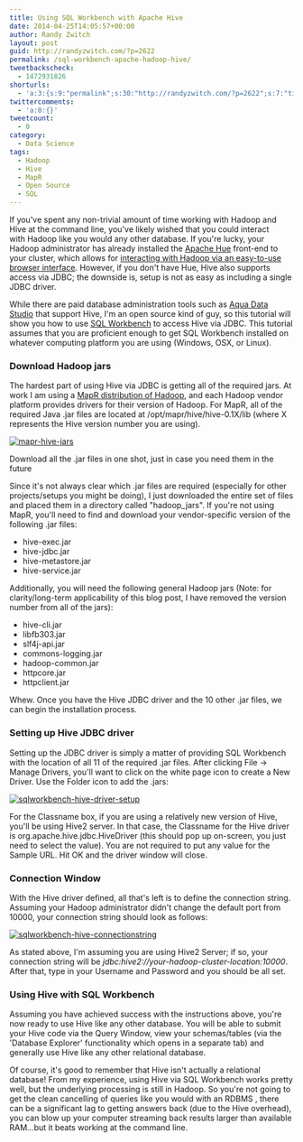 ```yaml
---
title: Using SQL Workbench with Apache Hive
date: 2014-04-25T14:05:57+00:00
author: Randy Zwitch
layout: post
guid: http://randyzwitch.com/?p=2622
permalink: /sql-workbench-apache-hadoop-hive/
tweetbackscheck:
  - 1472931826
shorturls:
  - 'a:3:{s:9:"permalink";s:30:"http://randyzwitch.com/?p=2622";s:7:"tinyurl";s:26:"http://tinyurl.com/m2o3pxm";s:4:"isgd";s:19:"http://is.gd/0ScyJp";}'
twittercomments:
  - 'a:0:{}'
tweetcount:
  - 0
category:
  - Data Science
tags:
  - Hadoop
  - Hive
  - MapR
  - Open Source
  - SQL
---
```

If you've spent any non-trivial amount of time working with Hadoop and Hive at the command line, you've likely wished that you could interact with Hadoop like you would any other database. If you're lucky, your Hadoop administrator has already installed the <a title="Apache Hue" href="http://gethue.com/" target="_blank">Apache Hue</a> front-end to your cluster, which allows for <a title="Getting Started Using Hadoop, Part 3: Loading Data" href="http://randyzwitch.com/uploading-data-hadoop-amazon-ec2-cloudera-part-3/" target="_blank">interacting with Hadoop via an easy-to-use browser interface</a>. However, if you don't have Hue, Hive also supports access via JDBC; the downside is, setup is not as easy as including a single JDBC driver.

While there are paid database administration tools such as <a title="Aqua Data Studio" href="http://www.aquafold.com/dbspecific/apache_hive_client.html" target="_blank">Aqua Data Studio</a> that support Hive, I'm an open source kind of guy, so this tutorial will show you how to use <a title="SQL Workbench download" href="http://www.sql-workbench.net/" target="_blank">SQL Workbench</a> to access Hive via JDBC. This tutorial assumes that you are proficient enough to get SQL Workbench installed on whatever computing platform you are using (Windows, OSX, or Linux).



### Download Hadoop jars

The hardest part of using Hive via JDBC is getting all of the required jars. At work I am using a <a title="MapR Hadoop" href="http://www.mapr.com/" target="_blank">MapR distribution of Hadoop</a>, and each Hadoop vendor platform provides drivers for their version of Hadoop. For MapR, all of the required Java .jar files are located at /opt/mapr/hive/hive-0.1X/lib (where X represents the Hive version number you are using).

<div id="attachment_2627" style="width: 510px" class="wp-caption aligncenter">
  <a href="http://i0.wp.com/randyzwitch.com/wp-content/uploads/2014/04/mapr-hive-jars.png"><img class="wp-image-2627 size-full" src="http://i0.wp.com/randyzwitch.com/wp-content/uploads/2014/04/mapr-hive-jars.png?fit=500%2C354" alt="mapr-hive-jars" srcset="http://i0.wp.com/randyzwitch.com/wp-content/uploads/2014/04/mapr-hive-jars.png?w=500 500w, http://i0.wp.com/randyzwitch.com/wp-content/uploads/2014/04/mapr-hive-jars.png?resize=150%2C106 150w, http://i0.wp.com/randyzwitch.com/wp-content/uploads/2014/04/mapr-hive-jars.png?resize=300%2C212 300w" sizes="(max-width: 500px) 100vw, 500px" data-recalc-dims="1" /></a>

  <p class="wp-caption-text">
    Download all the .jar files in one shot, just in case you need them in the future
  </p>
</div>

Since it's not always clear which .jar files are required (especially for other projects/setups you might be doing), I just downloaded the entire set of files and placed them in a directory called "hadoop_jars". If you're not using MapR, you'll need to find and download your vendor-specific version of the following .jar files:

  * hive-exec.jar
  * hive-jdbc.jar
  * hive-metastore.jar
  * hive-service.jar

Additionally, you will need the following general Hadoop jars (Note: for clarity/long-term applicability of this blog post, I have removed the version number from all of the jars):

  * hive-cli.jar
  * libfb303.jar
  * slf4j-api.jar
  * commons-logging.jar
  * hadoop-common.jar
  * httpcore.jar
  * httpclient.jar

Whew. Once you have the Hive JDBC driver and the 10 other .jar files, we can begin the installation process.

### Setting up Hive JDBC driver

Setting up the JDBC driver is simply a matter of providing SQL Workbench with the location of all 11 of the required .jar files. After clicking File -> Manage Drivers, you'll want to click on the white page icon to create a New Driver. Use the Folder icon to add the .jars:

[<img class="aligncenter size-full wp-image-2635" src="http://i1.wp.com/randyzwitch.com/wp-content/uploads/2014/04/sqlworkbench-hive-driver-setup.png?fit=500%2C317" alt="sqlworkbench-hive-driver-setup" srcset="http://i1.wp.com/randyzwitch.com/wp-content/uploads/2014/04/sqlworkbench-hive-driver-setup.png?w=500 500w, http://i1.wp.com/randyzwitch.com/wp-content/uploads/2014/04/sqlworkbench-hive-driver-setup.png?resize=150%2C95 150w, http://i1.wp.com/randyzwitch.com/wp-content/uploads/2014/04/sqlworkbench-hive-driver-setup.png?resize=300%2C190 300w" sizes="(max-width: 500px) 100vw, 500px" data-recalc-dims="1" />](http://i1.wp.com/randyzwitch.com/wp-content/uploads/2014/04/sqlworkbench-hive-driver-setup.png)

For the Classname box, if you are using a relatively new version of Hive, you'll be using Hive2 server. In that case, the Classname for the Hive driver is org.apache.hive.jdbc.HiveDriver (this should pop up on-screen, you just need to select the value). You are not required to put any value for the Sample URL. Hit OK and the driver window will close.





### Connection Window

With the Hive driver defined, all that's left is to define the connection string. Assuming your Hadoop administrator didn't change the default port from 10000, your connection string should look as follows:

[<img class="aligncenter size-full wp-image-2639" src="http://i0.wp.com/randyzwitch.com/wp-content/uploads/2014/04/sqlworkbench-hive-connectionstring.png?fit=500%2C349" alt="sqlworkbench-hive-connectionstring" srcset="http://i0.wp.com/randyzwitch.com/wp-content/uploads/2014/04/sqlworkbench-hive-connectionstring.png?w=500 500w, http://i0.wp.com/randyzwitch.com/wp-content/uploads/2014/04/sqlworkbench-hive-connectionstring.png?resize=150%2C104 150w, http://i0.wp.com/randyzwitch.com/wp-content/uploads/2014/04/sqlworkbench-hive-connectionstring.png?resize=300%2C209 300w" sizes="(max-width: 500px) 100vw, 500px" data-recalc-dims="1" />](http://i0.wp.com/randyzwitch.com/wp-content/uploads/2014/04/sqlworkbench-hive-connectionstring.png)

As stated above, I'm assuming you are using Hive2 Server; if so, your connection string will be _jdbc:hive2://your-hadoop-cluster-location:10000_. After that, type in your Username and Password and you should be all set.

### Using Hive with SQL Workbench

Assuming you have achieved success with the instructions above, you're now ready to use Hive like any other database. You will be able to submit your Hive code via the Query Window, view your schemas/tables (via the 'Database Explorer' functionality which opens in a separate tab) and generally use Hive like any other relational database.

Of course, it's good to remember that Hive isn't actually a relational database! From my experience, using Hive via SQL Workbench works pretty well, but the underlying processing is still in Hadoop. So you're not going to get the clean cancelling of queries like you would with an RDBMS , there can be a significant lag to getting answers back (due to the Hive overhead), you can blow up your computer streaming back results larger than available RAM...but it beats working at the command line.
